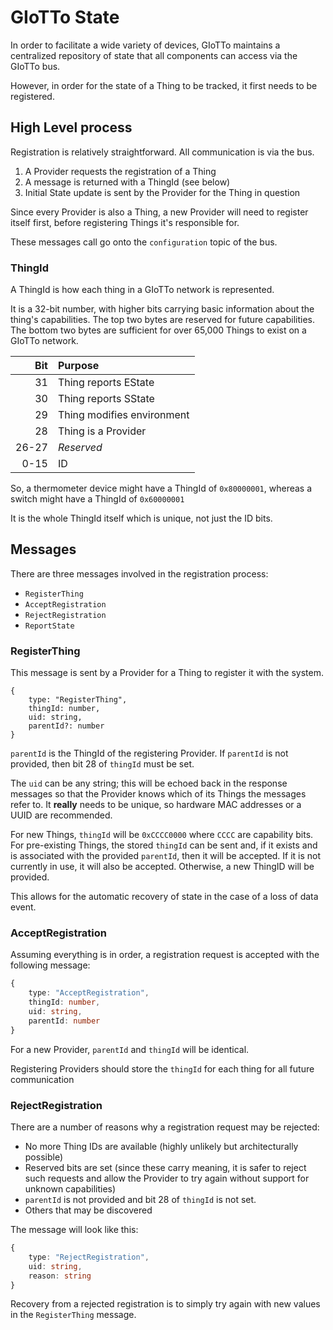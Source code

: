 # GIoTTo State

In order to facilitate a wide variety of devices, GIoTTo maintains a centralized repository of state that all 
components can access via the GIoTTo bus.

However, in order for the state of a Thing to be tracked, it first needs to be registered.

## High Level process

Registration is relatively straightforward. All communication is via the bus.

 1. A Provider requests the registration of a Thing
 2. A message is returned  with a ThingId (see below)
 3. Initial State update is sent by the Provider for the Thing in question

Since every Provider is also a Thing, a new Provider will need to register itself first, before registering Things it's responsible for.

These messages call go onto the `configuration` topic of the bus.

### ThingId

A ThingId is how each thing in a GIoTTo network is represented.

It is a 32-bit number, with higher bits carrying basic information about the
thing's capabilities. The top two bytes are reserved for future capabilities. The bottom two bytes are sufficient for over 65,000 Things to exist on a GIoTTo network.

| Bit   | Purpose                              |
| ----: | :----------------------------------- |
|    31 | Thing reports EState                 |
|    30 | Thing reports SState                 |
|    29 | Thing modifies environment           |
|    28 | Thing is a Provider                  |
| 26-27 | _Reserved_                           |
|  0-15 | ID                                   |

So, a thermometer device might have a ThingId of `0x80000001`, whereas a switch might have a ThingId of `0x60000001`

It is the whole ThingId itself which is unique, not just the ID bits.

## Messages

There are three messages involved in the registration process:

 - `RegisterThing`
 - `AcceptRegistration`
 - `RejectRegistration`
 - `ReportState`

### RegisterThing

This message is sent by a Provider for a Thing to register it with the system.

```
{
    type: "RegisterThing",
    thingId: number,
    uid: string,
    parentId?: number
}
```

`parentId` is the ThingId of the registering Provider. If `parentId` is not provided, then bit 28 of `thingId` must be set.

The `uid` can be any string; this will be echoed back in the response messages so that the Provider knows which of its Things the messages refer to. It __really__ needs to be unique, so hardware MAC addresses or a UUID are recommended.

For new Things, `thingId` will be `0xCCCC0000` where `CCCC` are capability bits.
For pre-existing Things, the stored `thingId` can be sent and, if it exists and is associated with the provided `parentId`, then it will be accepted. 
If it is not currently in use, it will also be accepted.
Otherwise, a new ThingID will be provided.

This allows for the automatic recovery of state in the case of a loss of data event.


### AcceptRegistration

Assuming everything is in order, a registration request is accepted with the following message:

```typescript
{
    type: "AcceptRegistration",
    thingId: number,
    uid: string,
    parentId: number
}
```

For a new Provider, `parentId` and `thingId` will be identical.

Registering Providers should store the `thingId` for each thing for all future communication

### RejectRegistration

There are a number of reasons why a registration request may be rejected:

 - No more Thing IDs are available
   (highly unlikely but architecturally possible)
 - Reserved bits are set
   (since these carry meaning, it is safer to reject such requests and allow the Provider to try again without support for unknown capabilities) 
 - `parentId` is not provided and bit 28 of `thingId` is not set.
 - Others that may be discovered

The message will look like this:

```typescript
{   
    type: "RejectRegistration",
    uid: string,
    reason: string
}
```

Recovery from a rejected registration is to simply try again with new values in the `RegisterThing` message.